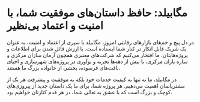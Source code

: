 # مگابیلد: حافظ داستان‌های موفقیت شما، با امنیت و اعتماد بی‌نظیر

در دل پیچ و خم‌های بازارهای رقابتی امروز، مگابیلد با سپری از اعتماد و امنیت، به عنوان یک شریک قابل اتکار در کنار شما ایستاده است. با ارزش قائل شدن برای اطلاعات و پروژه‌هایتان، ما افتخار می‌کنیم که شرکت‌های معتبری همچون آرمان سازان مرکزی و سازه یاران مرکزی، با بیش از دهه‌ها تجربه و نوآوری در پروژه‌های شهرسازی و احیای بافت‌های فرسوده، بخشی از خانواده بزرگ ما هستند.

 در مگابیلد، ما نه تنها به کیفیت خدمات خود بلکه به موفقیت و پیشرفت هر یک از مشتریانمان اهمیت می‌دهیم. هر پروژه شما، برای ما یک داستان جدید از پیروزی‌های کوچک و بزرگ است که با عشق به تعالی شما، در هر قدم کنارتان خواهیم بود.
